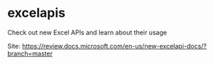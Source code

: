 # excelapis
Check out new Excel APIs and learn about their usage

Site: https://review.docs.microsoft.com/en-us/new-excelapi-docs/?branch=master

